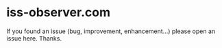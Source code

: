 # iss-observer.com

If you found an issue (bug, improvement, enhancement...) please open an issue here. Thanks.
